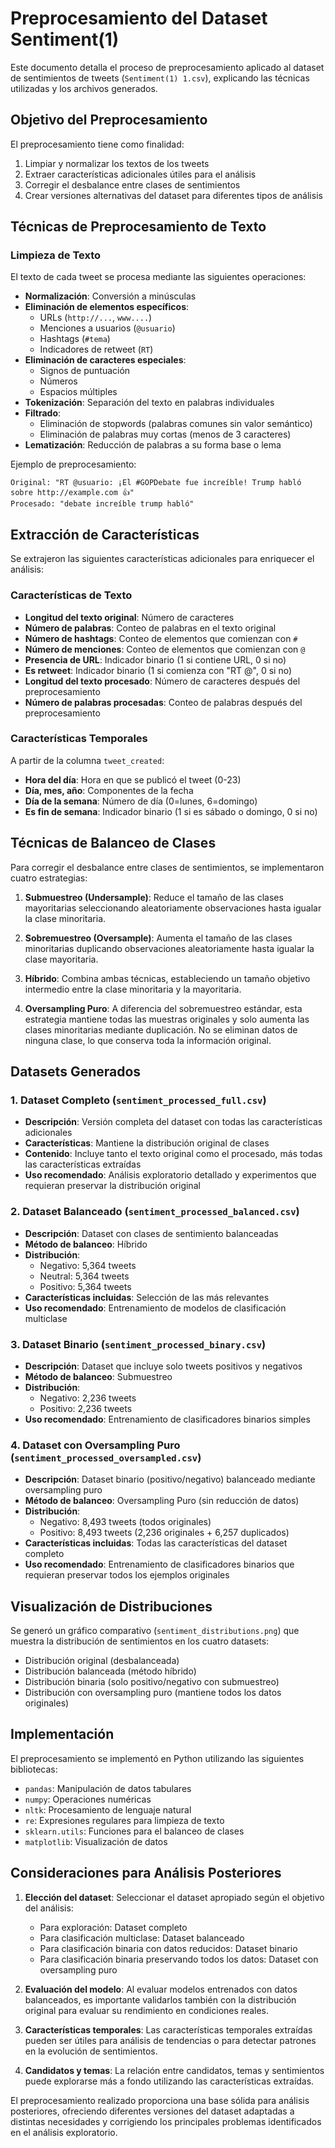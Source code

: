 # Preprocesamiento del Dataset Sentiment(1)

Este documento detalla el proceso de preprocesamiento aplicado al dataset de sentimientos de tweets (`Sentiment(1) 1.csv`), explicando las técnicas utilizadas y los archivos generados.

## Objetivo del Preprocesamiento

El preprocesamiento tiene como finalidad:

1. Limpiar y normalizar los textos de los tweets
2. Extraer características adicionales útiles para el análisis
3. Corregir el desbalance entre clases de sentimientos
4. Crear versiones alternativas del dataset para diferentes tipos de análisis

## Técnicas de Preprocesamiento de Texto

### Limpieza de Texto

El texto de cada tweet se procesa mediante las siguientes operaciones:

- **Normalización**: Conversión a minúsculas
- **Eliminación de elementos específicos**:
  - URLs (`http://...`, `www....`)
  - Menciones a usuarios (`@usuario`)
  - Hashtags (`#tema`)
  - Indicadores de retweet (`RT`)
- **Eliminación de caracteres especiales**:
  - Signos de puntuación
  - Números
  - Espacios múltiples
- **Tokenización**: Separación del texto en palabras individuales
- **Filtrado**:
  - Eliminación de stopwords (palabras comunes sin valor semántico)
  - Eliminación de palabras muy cortas (menos de 3 caracteres)
- **Lematización**: Reducción de palabras a su forma base o lema

Ejemplo de preprocesamiento:
```
Original: "RT @usuario: ¡El #GOPDebate fue increíble! Trump habló sobre http://example.com 👍"
Procesado: "debate increíble trump habló"
```

## Extracción de Características

Se extrajeron las siguientes características adicionales para enriquecer el análisis:

### Características de Texto

- **Longitud del texto original**: Número de caracteres
- **Número de palabras**: Conteo de palabras en el texto original
- **Número de hashtags**: Conteo de elementos que comienzan con `#`
- **Número de menciones**: Conteo de elementos que comienzan con `@`
- **Presencia de URL**: Indicador binario (1 si contiene URL, 0 si no)
- **Es retweet**: Indicador binario (1 si comienza con "RT @", 0 si no)
- **Longitud del texto procesado**: Número de caracteres después del preprocesamiento
- **Número de palabras procesadas**: Conteo de palabras después del preprocesamiento

### Características Temporales

A partir de la columna `tweet_created`:

- **Hora del día**: Hora en que se publicó el tweet (0-23)
- **Día, mes, año**: Componentes de la fecha
- **Día de la semana**: Número de día (0=lunes, 6=domingo)
- **Es fin de semana**: Indicador binario (1 si es sábado o domingo, 0 si no)

## Técnicas de Balanceo de Clases

Para corregir el desbalance entre clases de sentimientos, se implementaron cuatro estrategias:

1. **Submuestreo (Undersample)**: Reduce el tamaño de las clases mayoritarias seleccionando aleatoriamente observaciones hasta igualar la clase minoritaria.

2. **Sobremuestreo (Oversample)**: Aumenta el tamaño de las clases minoritarias duplicando observaciones aleatoriamente hasta igualar la clase mayoritaria.

3. **Híbrido**: Combina ambas técnicas, estableciendo un tamaño objetivo intermedio entre la clase minoritaria y la mayoritaria.

4. **Oversampling Puro**: A diferencia del sobremuestreo estándar, esta estrategia mantiene todas las muestras originales y solo aumenta las clases minoritarias mediante duplicación. No se eliminan datos de ninguna clase, lo que conserva toda la información original.

## Datasets Generados

### 1. Dataset Completo (`sentiment_processed_full.csv`)

- **Descripción**: Versión completa del dataset con todas las características adicionales
- **Características**: Mantiene la distribución original de clases
- **Contenido**: Incluye tanto el texto original como el procesado, más todas las características extraídas
- **Uso recomendado**: Análisis exploratorio detallado y experimentos que requieran preservar la distribución original

### 2. Dataset Balanceado (`sentiment_processed_balanced.csv`)

- **Descripción**: Dataset con clases de sentimiento balanceadas
- **Método de balanceo**: Híbrido
- **Distribución**:
  - Negativo: 5,364 tweets
  - Neutral: 5,364 tweets
  - Positivo: 5,364 tweets
- **Características incluidas**: Selección de las más relevantes
- **Uso recomendado**: Entrenamiento de modelos de clasificación multiclase

### 3. Dataset Binario (`sentiment_processed_binary.csv`)

- **Descripción**: Dataset que incluye solo tweets positivos y negativos
- **Método de balanceo**: Submuestreo
- **Distribución**:
  - Negativo: 2,236 tweets
  - Positivo: 2,236 tweets
- **Uso recomendado**: Entrenamiento de clasificadores binarios simples

### 4. Dataset con Oversampling Puro (`sentiment_processed_oversampled.csv`)

- **Descripción**: Dataset binario (positivo/negativo) balanceado mediante oversampling puro
- **Método de balanceo**: Oversampling Puro (sin reducción de datos)
- **Distribución**:
  - Negativo: 8,493 tweets (todos originales)
  - Positivo: 8,493 tweets (2,236 originales + 6,257 duplicados)
- **Características incluidas**: Todas las características del dataset completo
- **Uso recomendado**: Entrenamiento de clasificadores binarios que requieran preservar todos los ejemplos originales

## Visualización de Distribuciones

Se generó un gráfico comparativo (`sentiment_distributions.png`) que muestra la distribución de sentimientos en los cuatro datasets:
- Distribución original (desbalanceada)
- Distribución balanceada (método híbrido)
- Distribución binaria (solo positivo/negativo con submuestreo)
- Distribución con oversampling puro (mantiene todos los datos originales)

## Implementación

El preprocesamiento se implementó en Python utilizando las siguientes bibliotecas:
- `pandas`: Manipulación de datos tabulares
- `numpy`: Operaciones numéricas
- `nltk`: Procesamiento de lenguaje natural
- `re`: Expresiones regulares para limpieza de texto
- `sklearn.utils`: Funciones para el balanceo de clases
- `matplotlib`: Visualización de datos

## Consideraciones para Análisis Posteriores

1. **Elección del dataset**: Seleccionar el dataset apropiado según el objetivo del análisis:
   - Para exploración: Dataset completo
   - Para clasificación multiclase: Dataset balanceado
   - Para clasificación binaria con datos reducidos: Dataset binario
   - Para clasificación binaria preservando todos los datos: Dataset con oversampling puro

2. **Evaluación del modelo**: Al evaluar modelos entrenados con datos balanceados, es importante validarlos también con la distribución original para evaluar su rendimiento en condiciones reales.

3. **Características temporales**: Las características temporales extraídas pueden ser útiles para análisis de tendencias o para detectar patrones en la evolución de sentimientos.

4. **Candidatos y temas**: La relación entre candidatos, temas y sentimientos puede explorarse más a fondo utilizando las características extraídas.

El preprocesamiento realizado proporciona una base sólida para análisis posteriores, ofreciendo diferentes versiones del dataset adaptadas a distintas necesidades y corrigiendo los principales problemas identificados en el análisis exploratorio.
